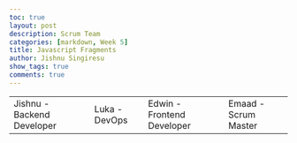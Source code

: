 ```yaml
---
toc: true
layout: post
description: Scrum Team
categories: [markdown, Week 5]
title: Javascript Fragments
author: Jishnu Singiresu
show_tags: true
comments: true
---
```

<script> 


let people = ["Jishnu - Backend Developer", "Luka - DevOps", "Edwin - Frontend Developer", "Emaad - Scrum Master"];


const table = document.createElement("table");
const row = document.createElement("tr");


for (let i = 0; i < people.length; i++) {
    let data = document.createElement("td");
    let node = document.createTextNode(people[i]);
    data.appendChild(node);
    row.appendChild(data);
}

table.appendChild(row);
const div = document.getElementById("JavaScriptTable");
div.appendChild(table);



</script>

<table>
    <tr>
        <td>Jishnu - Backend Developer</td>
        <td>Luka - DevOps</td>
        <td>Edwin - Frontend Developer</td>
        <td>Emaad - Scrum Master</td>
    </tr>
</table>
